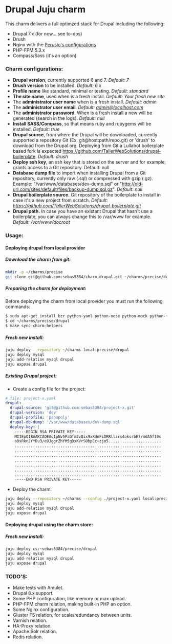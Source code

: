 Drupal Juju charm
=======================

This charm delivers a full optimzed stack for Drupal including the following:

- Drupal 7.x (for now... see to-dos)
- Drush
- Nginx with the [Perusio's configurations][1]
- PHP-FPM 5.3.x
- Compass/Sass (it's an option)

### Charm configurations:
- **Drupal version**, currently supported 6 and 7. *Default: 7*
- **Drush version** to be installed. *Default: 6.x*
- **Profile name** like standard, minimal or testing. *Default: standard*
- **The site name**, used when is a fresh install. *Default: Your fresh new site*
- The **administrator user name** when is a fresh install. *Default: admin*
- The **administrator user email**. *Default: admin@localhost.com*
- The **administrator password**. When is a fresh install a new will be generated (search in the logs). *Default: null*
- **Install SASS/Compass**, so that means ruby and rubygems will be installed. *Default: true*
- **Drupal source**, from where the Drupal will be downloaded, currently supported a repository Git (Ex. git@host:path/repo.git) or 'drush' to download from the Drupal.org. Deploying from Git a Lullabot boilerplate based fork is expected https://github.com/TallerWebSolutions/drupal-boilerplate. *Default: drush*
- **Deploy ssh key**, an ssh key that is stored on the server and for example, grants access to a Git repository. Default: null
- **Database dump file** to import when installing Drupal from a Git repository, currently only raw (.sql) or compressed with gzip (.gz). Example: "/var/www/databases/dev-dump.sql" or "http://old-url.com/sites/default/files/backup-dump.sql.gz". *Default: null*
- **Drupal boilerplate source.** Git repository of the boilerplate to install in case it's a new project from scratch. *Default: https://github.com/TallerWebSolutions/drupal-boilerplate.git*
- **Drupal path.** In case you have an existant Drupal that hasn't use a boilerplate, you can always change this to /var/www for example. *Default: /var/www/docroot*

### Usage:

#### Deploying drupal from local provider

##### Download the charm from git:
```bash
mkdir -p ~/charms/precise
git clone git@github.com:sebas5384/charm-drupal.git ~/charms/precise/drupal
```

##### Preparing the charm for deployment:

Before deploying the charm from local provider you must run the following commands:

```bash
$ sudo apt-get install bzr python-yaml python-nose python-mock python-flake8
$ cd ~/charms/precise/drupal
$ make sync-charm-helpers
```

##### Fresh new install:
```bash
juju deploy --repository ~/charms local:precise/drupal
juju deploy mysql
juju add-relation mysql drupal
juju expose drupal
```

##### Existing Drupal project:
- Create a config file for the project:
```yaml
# file: project-x.yaml
drupal:
  drupal-source: 'git@github.com:sebas5384/project-x.git'
  drupal-version: 'dev'
  drupal-profile: 'panopoly'
  drupal-db-dump: '/var/www/databases/dev-dump.sql'
  deploy-key: |
    -----BEGIN RSA PRIVATE KEY-----
    MIIEpQIBAAKCAQEAq1pNv5PaDfm2vQix9xXdnFiDRRllzrs4oksrbE7/mdA5f10s
    oDsRkn2YYDu3/e9JggrZhYM5gDxKVrSObpEc+zjo5.......................
    ................................................................
    ................................................................
    ................................................................
    ................................................................
    ................................................................
    ................................................................
    ................................................................
    -----END RSA PRIVATE KEY-----
```
- Deploy the charm:
```bash
juju deploy --repository ~/charms --config ./project-x.yaml local:precise/drupal
juju deploy mysql
juju add-relation mysql drupal
juju expose drupal
```

#### Deploying drupal using the charm store:

##### Fresh new install:
```bash
juju deploy cs:~sebas5384/precise/drupal
juju deploy mysql
juju add-relation mysql drupal
juju expose drupal
```

### TODO'S:
- Make tests with Amulet.
- Drupal 8.x support.
- Some PHP configuration, like memory or max upload.
- PHP-FPM charm relation, making built-in PHP an option.
- Some Nginx configuration.
- Gluster FS relation, for scale/redundancy between units.
- Varnish relation.
- HA-Proxy relation.
- Apache Solr relation.
- Redis relation.

[1]: https://github.com/perusio/drupal-with-nginx
